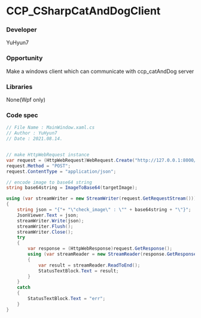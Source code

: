 # CCP_CSharpCatAndDogClient

### Developer
YuHyun7

### Opportunity
Make a windows client which can communicate with ccp_catAndDog server

### Libraries
None(Wpf only)

### Code spec
```C#
// File Name : MainWindow.xaml.cs
// Author : YuHyun7
// Date : 2021.08.14.


// make HttpWebRequest instance
var request = (HttpWebRequest)WebRequest.Create("http://127.0.0.1:8000/blog/catdogapi/");
request.Method = "POST";
request.ContentType = "application/json";

// encode image to base64 string
string base64string = ImageToBase64(targetImage);

using (var streamWriter = new StreamWriter(request.GetRequestStream()))
{
    string json = "{"+ "\"check_image\" : \"" + base64string + "\"}";
    JsonViewer.Text = json;
    streamWriter.Write(json);
    streamWriter.Flush();
    streamWriter.Close();
    try
    {
        var response = (HttpWebResponse)request.GetResponse();
        using (var streamReader = new StreamReader(response.GetResponseStream()))
        {
            var result = streamReader.ReadToEnd();
            StatusTextBlock.Text = result;
        }
    }
    catch
    {
        StatusTextBlock.Text = "err";
    }
}
```
